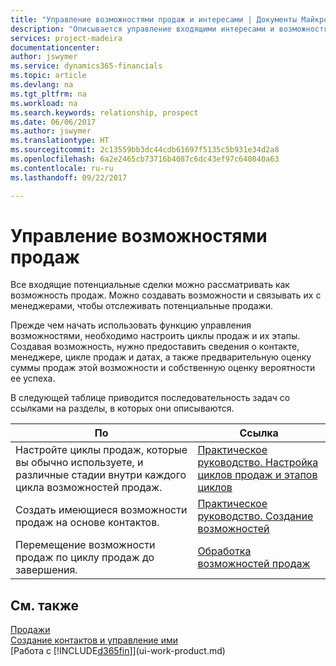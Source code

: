 ```yaml
---
title: "Управление возможностями продаж и интересами | Документы Майкрософт"
description: "Описывается управление входящими интересами и возможностями продаж и в Financials, а также связыванием возможностей с менеджерами по продажам для отслеживания потенциальных продаж."
services: project-madeira
documentationcenter: 
author: jswymer
ms.service: dynamics365-financials
ms.topic: article
ms.devlang: na
ms.tgt_pltfrm: na
ms.workload: na
ms.search.keywords: relationship, prospect
ms.date: 06/06/2017
ms.author: jswymer
ms.translationtype: HT
ms.sourcegitcommit: 2c13559bb3dc44cdb61697f5135c5b931e34d2a8
ms.openlocfilehash: 6a2e2465cb73716b4087c6dc43ef97c640840a63
ms.contentlocale: ru-ru
ms.lasthandoff: 09/22/2017

---
```

# <a name="managing-sales-opportunities"></a>Управление возможностями продаж
Все входящие потенциальные сделки можно рассматривать как возможность продаж. Можно создавать возможности и связывать их с менеджерами, чтобы отслеживать потенциальные продажи.

Прежде чем начать использовать функцию управления возможностями, необходимо настроить циклы продаж и их этапы. Создавая возможность, нужно предоставить сведения о контакте, менеджере, цикле продаж и датах, а также предварительную оценку суммы продаж этой возможности и собственную оценку вероятности ее успеха.

В следующей таблице приводится последовательность задач со ссылками на разделы, в которых они описываются. 

| По | Ссылка |
| --- | --- |
| Настройте циклы продаж, которые вы обычно используете, и различные стадии внутри каждого цикла возможностей продаж. |[Практическое руководство. Настройка циклов продаж и этапов циклов](marketing-how-setup-opportunity-sales-cycles-stages.md) |
| Создать имеющиеся возможности продаж на основе контактов. |[Практическое руководство. Создание возможностей](marketing-how-create-opportunities.md) |
| Перемещение возможности продаж по циклу продаж до завершения. |[Обработка возможностей продаж](marketing-processing-sales-opportunities.md) |

## <a name="see-also"></a>См. также
[Продажи](sales-manage-sales.md)  
[Создание контактов и управление ими](marketing-contacts.md)  
[Работа с [!INCLUDE[d365fin](includes/d365fin_md.md)]](ui-work-product.md)

